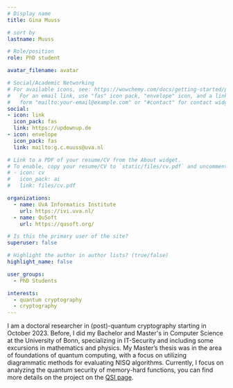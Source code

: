 ```yaml
---
# Display name
title: Gina Muuss

# sort by 
lastname: Muuss

# Role/position
role: PhD student

avatar_filename: avatar

# Social/Academic Networking
# For available icons, see: https://wowchemy.com/docs/getting-started/page-builder/#icons
#   For an email link, use "fas" icon pack, "envelope" icon, and a link in the
#   form "mailto:your-email@example.com" or "#contact" for contact widget.
social:
- icon: link
  icon_pack: fas
  link: https://updownup.de
- icon: envelope
  icon_pack: fas
  link: mailto:g.c.muuss@uva.nl

# Link to a PDF of your resume/CV from the About widget.
# To enable, copy your resume/CV to `static/files/cv.pdf` and uncomment the lines below.
# - icon: cv
#   icon_pack: ai
#   link: files/cv.pdf

organizations:
  - name: UvA Informatics Institute
    url: https://ivi.uva.nl/
  - name: QuSoft
    url: https://qusoft.org/

# Is this the primary user of the site?
superuser: false

# Highlight the author in author lists? (true/false)
highlight_name: false

user_groups:
  - PhD Students

interests:
  - quantum cryptography
  - cryptography
---
```

I am a doctoral researcher in (post)-quantum cryptography starting in October 2023.
Before, I did my Bachelor and Master's in Computer Science at the University of Bonn, specializing in IT-Security and including some excursions in mathematics and physics.
My Master’s thesis was in the area of foundations of quantum computing, with a focus on utilizing diagrammatic methods for evaluating NISQ algorithms.
Currently, I focus on analyzing the quantum security of memory-hard functions, you can find more details on the project on the [QSI page](https://qsi.uvigo.es/project/quantum-security-of-memory-hard-functions/).